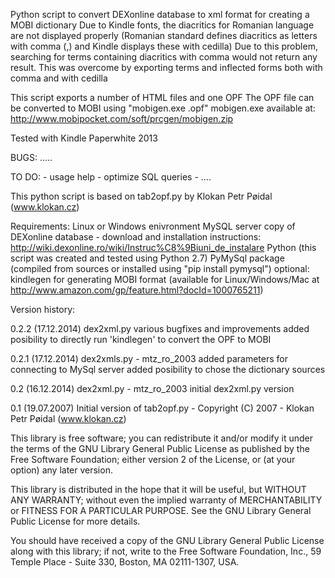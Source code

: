 

Python script to convert DEXonline database to xml format for creating a MOBI dictionary
Due to Kindle fonts, the diacritics for Romanian language are not displayed properly
(Romanian standard defines diacritics as letters with comma (,) and Kindle displays these with cedilla)
Due to this problem, searching for terms containing diacritics with comma would not return any result.
This was overcome by exporting terms and inflected forms both with comma and with cedilla


This script exports a number of HTML files and one OPF
The OPF file can be converted to MOBI using "mobigen.exe <file>.opf"
mobigen.exe available at:
  http://www.mobipocket.com/soft/prcgen/mobigen.zip

Tested with Kindle Paperwhite 2013

BUGS:
		..... 

TO DO:
		- usage help
		- optimize SQL queries
		- ....

This python script is based on tab2opf.py by Klokan Petr Pøidal (www.klokan.cz)

Requirements:
		Linux or Windows enivronment
		MySQL server
		copy of DEXonline database - download and installation instructions: http://wiki.dexonline.ro/wiki/Instruc%C8%9Biuni_de_instalare
		Python (this script was created and tested using Python 2.7)
		PyMySql package (compiled from sources or installed using "pip install pymysql")
	optional:
		kindlegen for generating MOBI format (available for Linux/Windows/Mac at http://www.amazon.com/gp/feature.html?docId=1000765211)

Version history:

0.2.2	(17.12.2014) dex2xml.py
			various bugfixes and improvements
			added posibility to directly run 'kindlegen' to convert the OPF to MOBI

0.2.1	(17.12.2014) dex2xmls.py - mtz_ro_2003
			added parameters for connecting to MySql server
			added posibility to chose the dictionary sources

0.2		(16.12.2014) dex2xml.py - mtz_ro_2003
			initial dex2xml.py version

0.1		(19.07.2007) Initial version of tab2opf.py - Copyright (C) 2007 - Klokan Petr Pøidal (www.klokan.cz)

This library is free software; you can redistribute it and/or
modify it under the terms of the GNU Library General Public
License as published by the Free Software Foundation; either
version 2 of the License, or (at your option) any later version.

This library is distributed in the hope that it will be useful,
but WITHOUT ANY WARRANTY; without even the implied warranty of
MERCHANTABILITY or FITNESS FOR A PARTICULAR PURPOSE.  See the GNU
Library General Public License for more details.

You should have received a copy of the GNU Library General Public
License along with this library; if not, write to the
Free Software Foundation, Inc., 59 Temple Place - Suite 330,
Boston, MA 02111-1307, USA.


